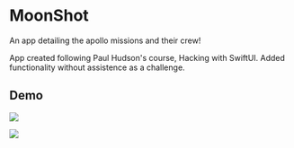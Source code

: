 
# MoonShot
An app detailing the apollo missions and their crew!

App created following Paul Hudson's course, Hacking with SwiftUI. 
Added functionality without assistence as a challenge.

## Demo


![](https://media.giphy.com/media/pIPbfCWrR5KYuu3ppX/giphy.gif)

![](https://media.giphy.com/media/AFCiHAr23dF6mWHi5I/giphy.gif)
